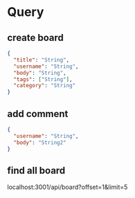 # Query

## create board

```json
{
  "title": "String",
  "username": "String",
  "body": "String",
  "tags": ["String"],
  "category": "String"
}
```

## add comment

```json
{
  "username": "String",
  "body": "String2"
}
```

## find all board

localhost:3001/api/board?offset=1&limit=5
